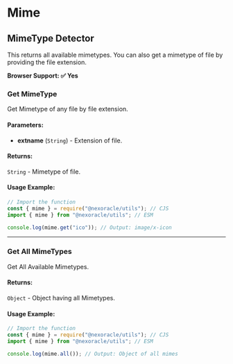 # Mime

## MimeType Detector

This returns all available mimetypes. You can also get a mimetype of file by providing the file extension.

**Browser Support: ✅ Yes**

### Get MimeType

Get Mimetype of any file by file extension.

#### Parameters:

- **extname** (`String`) - Extension of file.

#### Returns:

`String` - Mimetype of file.

#### Usage Example:

```js
// Import the function
const { mime } = require("@nexoracle/utils"); // CJS
import { mime } from "@nexoracle/utils"; // ESM

console.log(mime.get("ico")); // Output: image/x-icon
```

---

### Get All MimeTypes

Get All Available Mimetypes.

#### Returns:

`Object` - Object having all Mimetypes.

#### Usage Example:

```js
// Import the function
const { mime } = require("@nexoracle/utils"); // CJS
import { mime } from "@nexoracle/utils"; // ESM

console.log(mime.all()); // Output: Object of all mimes
```
